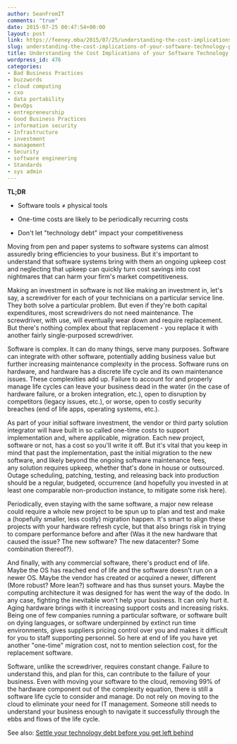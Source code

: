 ```yaml
---
author: SeanFromIT
comments: "true"
date: 2015-07-25 00:47:54+00:00
layout: post
link: https://feeney.mba/2015/07/25/understanding-the-cost-implications-of-your-software-technology-purchase/
slug: understanding-the-cost-implications-of-your-software-technology-purchase
title: Understanding the Cost Implications of your Software Technology Purchase
wordpress_id: 476
categories:
- Bad Business Practices
- buzzwords
- cloud computing
- cxo
- data portability
- DevOps
- entrepreneurship
- Good Business Practices
- information security
- Infrastructure
- investment
- management
- Security
- software engineering
- Standards
- sys admin
---
```



**TL;DR**



	
  * Software tools ≠ physical tools

	
  * One-time costs are likely to be periodically recurring costs

	
  * Don't let "technology debt" impact your competitiveness





Moving from pen and paper systems to software systems can almost assuredly bring efficiencies to your business. But it's important to understand that software systems bring with them an ongoing upkeep cost and neglecting that upkeep can quickly turn cost savings into cost nightmares that can harm your firm's market competitiveness.

Making an investment in software is not like making an investment in, let's say, a screwdriver for each of your technicians on a particular service line. They both solve a particular problem. But even if they're both capital expenditures, most screwdrivers do not need maintenance. The screwdriver, with use, will eventually wear down and require replacement. But there's nothing complex about that replacement - you replace it with another fairly single-purposed screwdriver.

Software is complex. It can do many things, serve many purposes. Software can integrate with other software, potentially adding business value but further increasing maintenance complexity in the process. Software runs on hardware, and hardware has a discrete life cycle and its own maintenance issues. These complexities add up. Failure to account for and properly manage life cycles can leave your business dead in the water (in the case of hardware failure, or a broken integration, etc.), open to disruption by competitors (legacy issues, etc.), or worse, open to costly security breaches (end of life apps, operating systems, etc.).

As part of your initial software investment, the vendor or third party solution integrator will have built in so called one-time costs to support implementation and, where applicable, migration. Each new project, software or not, has a cost so you'll write it off. But it's vital that you keep in mind that past the implementation, past the initial migration to the new software, and likely beyond the ongoing software maintenance fees, any solution requires upkeep, whether that's done in house or outsourced. Outage scheduling, patching, testing, and releasing back into production should be a regular, budgeted, occurrence (and hopefully you invested in at least one comparable non-production instance, to mitigate some risk here).

Periodically, even staying with the same software, a major new release could require a whole new project to be spun up to plan and test and make a (hopefully smaller, less costly) migration happen. It's smart to align these projects with your hardware refresh cycle, but that also brings risk in trying to compare performance before and after (Was it the new hardware that caused the issue? The new software? The new datacenter? Some combination thereof?).

And finally, with any commercial software, there's product end of life. Maybe the OS has reached end of life and the software doesn't run on a newer OS. Maybe the vendor has created or acquired a newer, different (More robust? More lean?) software and has thus sunset yours. Maybe the computing architecture it was designed for has went the way of the dodo. In any case, fighting the inevitable won't help your business. It can only hurt it. Aging hardware brings with it increasing support costs and increasing risks. Being one of few companies running a particular software, or software built on dying languages, or software underpinned by extinct run time environments, gives suppliers pricing control over you and makes it difficult for you to staff supporting personnel. So here at end of life you have yet another "one-time" migration cost, not to mention selection cost, for the replacement software.

Software, unlike the screwdriver, requires constant change. Failure to understand this, and plan for this, can contribute to the failure of your business. Even with moving your software to the cloud, removing 99% of the hardware component out of the complexity equation, there is still a software life cycle to consider and manage. Do not rely on moving to the cloud to eliminate your need for IT management. Someone still needs to understand your business enough to navigate it successfully through the ebbs and flows of the life cycle.

See also: [Settle your technology debt before you get left behind](https://enterprisersproject.com/article/2015/7/settle-your-technology-debt-you-get-left-behind)
